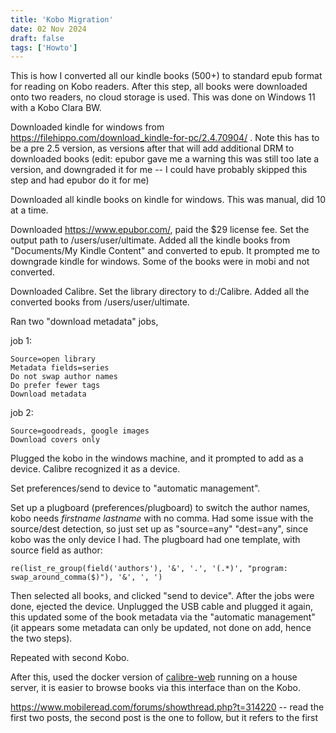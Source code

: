```yaml
---
title: 'Kobo Migration'
date: 02 Nov 2024 
draft: false
tags: ['Howto']
---
```

This is how I converted all our kindle books (500+) to standard epub format for reading on Kobo readers. After this step, all books were downloaded onto two readers, no cloud storage is used. This was done on Windows 11 with a Kobo Clara BW.

Downloaded kindle for windows from https://filehippo.com/download_kindle-for-pc/2.4.70904/ . Note this has to be a pre 2.5 version, as versions after that  will add additional DRM to downloaded books (edit: epubor gave me a warning this was still too late a version, and downgraded it for me -- I could have probably skipped this step and had epubor do it for me)

Downloaded all kindle books on kindle for windows. This was manual, did 10 at a time. 

Downloaded https://www.epubor.com/, paid the $29 license fee. Set the output path to /users/user/ultimate. Added all the kindle books from "Documents/My Kindle Content" and converted to epub. It prompted me to downgrade kindle for windows. Some of the books were in mobi and not converted.

Downloaded Calibre. Set the library directory to d:/Calibre. Added all the converted books from /users/user/ultimate. 

Ran two "download metadata" jobs, 

job 1:
```
Source=open library
Metadata fields=series
Do not swap author names 
Do prefer fewer tags
Download metadata
```

job 2:
```
Source=goodreads, google images
Download covers only
```

Plugged the kobo in the windows machine, and it prompted to add as a device. Calibre recognized it as a device.

Set preferences/send to device to "automatic management". 

Set up a plugboard (preferences/plugboard) to switch the author names, kobo needs *firstname* *lastname* with no comma. Had some issue with the source/dest detection, so just set up as "source=any" "dest=any", since kobo was the only device I had. The plugboard had one template, with source field as author:


```
re(list_re_group(field('authors'), '&', '.', '(.*)', "program: swap_around_comma($)"), '&', ', ')
```

Then selected all books, and clicked "send to device". After the jobs were done, ejected the device. Unplugged the USB cable and plugged it again, this updated some of the book metadata via the "automatic management" (it appears some metadata can only be updated, not done on add, hence the two steps). 

Repeated with second Kobo. 

After this, used the docker version of [calibre-web](https://github.com/linuxserver/docker-calibre-web) running on a house server, it is easier to browse books via this interface than on the Kobo. 



https://www.mobileread.com/forums/showthread.php?t=314220 -- read the first two posts, the second post is the one to follow, but it refers to the first



